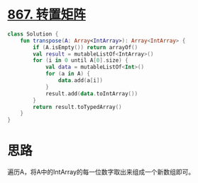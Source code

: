 # [867. 转置矩阵](https://leetcode-cn.com/problems/transpose-matrix/)

```kotlin
class Solution {
    fun transpose(A: Array<IntArray>): Array<IntArray> {
        if (A.isEmpty()) return arrayOf()
        val result = mutableListOf<IntArray>()
        for (i in 0 until A[0].size) {
            val data = mutableListOf<Int>()
            for (a in A) {
                data.add(a[i])
            }
            result.add(data.toIntArray())
        }
        return result.toTypedArray()
    }
}
```

# 思路

遍历A，将A中的IntArray的每一位数字取出来组成一个新数组即可。